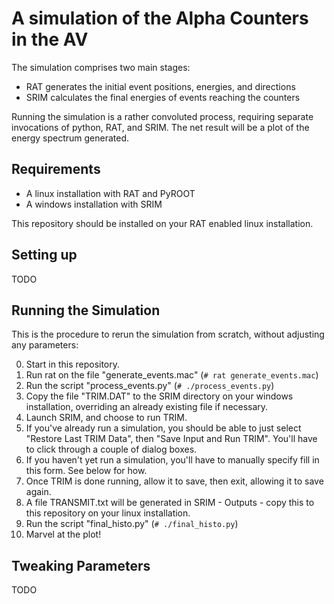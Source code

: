 A simulation of the Alpha Counters in the AV
================================================================
The simulation comprises two main stages:

*   RAT generates the initial event positions, energies, and directions
*   SRIM calculates the final energies of events reaching the counters

Running the simulation is a rather convoluted process,
requiring separate invocations of python, RAT, and SRIM.
The net result will be a plot of the energy spectrum generated.

Requirements
------------
*   A linux installation with RAT and PyROOT
*   A windows installation with SRIM

This repository should be installed on your RAT enabled linux installation.

Setting up
----------
TODO

Running the Simulation
----------------------
This is the procedure to rerun the simulation from scratch, 
without adjusting any parameters:

0.  Start in this repository.
1.  Run rat on the file "generate\_events.mac" (`# rat generate_events.mac`)
2.  Run the script "process\_events.py" (`# ./process_events.py`)
3.  Copy the file "TRIM.DAT" to the SRIM directory on your windows installation,
    overriding an already existing file if necessary.
4.  Launch SRIM, and choose to run TRIM.
5.  If you've already run a simulation, you should be able to just select
    "Restore Last TRIM Data", then "Save Input and Run TRIM".
    You'll have to click through a couple of dialog boxes.
6.  If you haven't yet run a simulation, you'll have to manually specify
    fill in this form. See below for how.
7.  Once TRIM is done running, allow it to save, then exit,
    allowing it to save again.
8.  A file TRANSMIT.txt will be generated in SRIM - Outputs - 
    copy this to this repository on your linux installation.
9.  Run the script "final\_histo.py" (`# ./final_histo.py`)
10. Marvel at the plot!

Tweaking Parameters
-------------------
TODO
